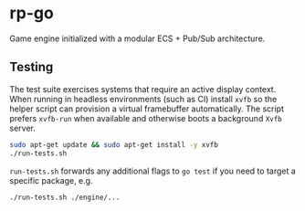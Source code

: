 # rp-go

Game engine initialized with a modular ECS + Pub/Sub architecture.

## Testing

The test suite exercises systems that require an active display context. When
running in headless environments (such as CI) install `xvfb` so the helper
script can provision a virtual framebuffer automatically. The script prefers
`xvfb-run` when available and otherwise boots a background `Xvfb` server.

```bash
sudo apt-get update && sudo apt-get install -y xvfb
./run-tests.sh
```

`run-tests.sh` forwards any additional flags to `go test` if you need to target a
specific package, e.g.

```bash
./run-tests.sh ./engine/...
```
